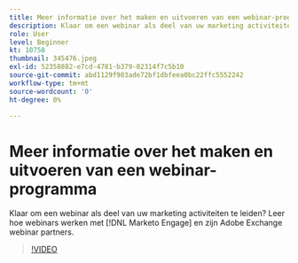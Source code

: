 ```yaml
---
title: Meer informatie over het maken en uitvoeren van een webinar-programma
description: Klaar om een webinar als deel van uw marketing activiteiten te leiden? Leer hoe webinars werken met [!DNL Marketo Engage] en zijn Adobe Exchange webinar partners.
role: User
level: Beginner
kt: 10758
thumbnail: 345476.jpeg
exl-id: 52358882-e7cd-4781-b379-02314f7c5b10
source-git-commit: abd1129f903ade72bf1dbfeea0bc22ffc5552242
workflow-type: tm+mt
source-wordcount: '0'
ht-degree: 0%

---
```


# Meer informatie over het maken en uitvoeren van een webinar-programma

Klaar om een webinar als deel van uw marketing activiteiten te leiden? Leer hoe webinars werken met [!DNL Marketo Engage] en zijn Adobe Exchange webinar partners.

>[!VIDEO](https://video.tv.adobe.com/v/345476/?quality=12&learn=on)
